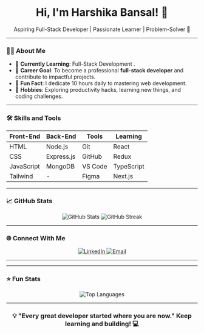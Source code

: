 <h1 align="center">Hi, I'm Harshika Bansal! 👋</h1>

<p align="center">
Aspiring Full-Stack Developer | Passionate Learner | Problem-Solver 🚀
</p>

---

### 👩‍💻 About Me

- 🌱 **Currently Learning**: Full-Stack Development .
- 💼 **Career Goal**: To become a professional **full-stack developer** and contribute to impactful projects.
- 🌟 **Fun Fact**: I dedicate 10 hours daily to mastering web development.
- 🧠 **Hobbies**: Exploring productivity hacks, learning new things, and coding challenges.

---

### 🛠️ Skills and Tools

| Front-End  | Back-End   | Tools       | Learning    |
|------------|------------|-------------|-------------|
| HTML       | Node.js    | Git         | React       |
| CSS        | Express.js | GitHub      | Redux       |
| JavaScript | MongoDB    | VS Code     | TypeScript  |
| Tailwind   | -          | Figma       | Next.js     |

---

### 📈 GitHub Stats

<p align="center">
  <img src="https://github-readme-stats.vercel.app/api?username=harshikab2112&show_icons=true&theme=radical" alt="GitHub Stats" />
  <img src="https://github-readme-streak-stats.herokuapp.com?user=harshikab2112&theme=radical" alt="GitHub Streak" />
</p>

---

### 🌐 Connect With Me

<p align="center">
  <a href="https://www.linkedin.com/in/harshika-bansal-2a855b154/" target="_blank">
    <img src="https://img.shields.io/badge/LinkedIn-%230077B5.svg?style=for-the-badge&logo=linkedin&logoColor=white" alt="LinkedIn" />
  </a>
  <a href="mailto:hinabansal321@gmail.com" target="_blank">
    <img src="https://img.shields.io/badge/Email-D14836?style=for-the-badge&logo=gmail&logoColor=white" alt="Email" />
  </a>
</p>

---

<!--### 📝 Latest Projects-->

---

### ⭐ Fun Stats

<p align="center">
  <img src="https://github-readme-stats.vercel.app/api/top-langs/?username=harshikab2112&layout=compact&theme=radical" alt="Top Languages" />
</p>

---

<h3 align="center">💡 "Every great developer started where you are now." Keep learning and building! 💻</h3>
